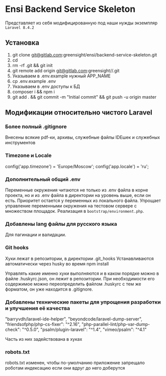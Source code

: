 # Ensi Backend Service Skeleton

Представляет из себя модифицированную под наши нужды экземпляр `Laravel 8.4.2`

## Установка

1. git clone git@gitlab.com:greensight/ensi/backend-service-skeleton.git <new-repo-name>
2. cd <new-repo-name>
3. rm -rf .git && git init
4. git remote add origin git@gitlab.com:greensight/<project>/<new-repo-name>.git
5. Указываем в .env.example нужный APP_NAME
5. cp .env.example .env
6. Указываем в .env доступы к БД
7. composer i && npm i
8. git add . && git commit -m "Initial commit" && git push -u origin master

## Модификации относительно чистого Laravel

### Более полный .gitignore

Внесены всякие pdf-ки, архивы, служебные файлы IDEшек и служебных инструментов

### Timezone и Locale

config('app.timezone') = 'Europe/Moscow';
config('app.locale') = 'ru';

### Дополнительный общий .env

Переменные окружения читаются не только из .env файла в корне проекта, но и из .env файла в директории на уровень выше, если он есть.
Приоритет остается у переменных из локального файла. Упрощает управление переменными окружения на тестовом сервере с множеством площадок.
Реализация в `bootstrap/environment.php`.

### Добавлены lang файлы для русского языка

Для пагинации и валидации.

### Git hooks

Хуки лежат в репозитории, в директории .git_hooks
Устанавливаются автоматически через husky во время npm install

Управлять какие именно хуки выполняются и в каком порядке можно в файле .huskyrc.json, он лежит в репозитории.
При необходимости его содержимое можно переопределить файлом .huskyrc с тем же форматом, он уже находится в .gitignore.

### Добавлены технические пакеты для упрощения разработки и улучшения её качества

"barryvdh/laravel-ide-helper",
"beyondcode/laravel-dump-server",
"friendsofphp/php-cs-fixer": "^2.16",
"php-parallel-lint/php-var-dump-check": "^0.5.0",
"psalm/plugin-laravel": "^1.4",
"vimeo/psalm": "^4.1"

Часть из них задействована в хуках

### robots.txt

robots.txt изменен, чтобы по-умолчанию приложение запрещало роботам индексацию если они вдруг до него доберутся

